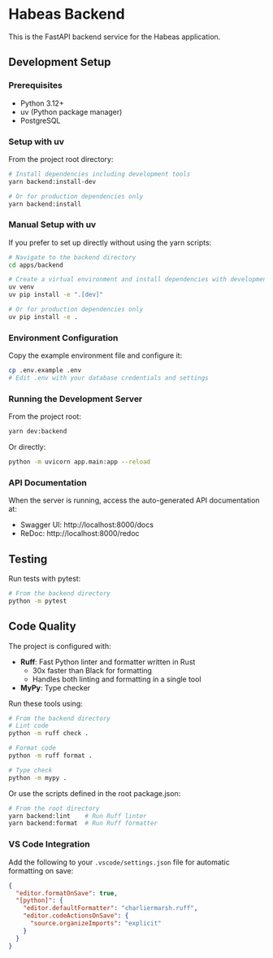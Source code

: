 # Habeas Backend

This is the FastAPI backend service for the Habeas application.

## Development Setup

### Prerequisites

- Python 3.12+
- uv (Python package manager)
- PostgreSQL

### Setup with uv

From the project root directory:

```bash
# Install dependencies including development tools
yarn backend:install-dev

# Or for production dependencies only
yarn backend:install
```

### Manual Setup with uv

If you prefer to set up directly without using the yarn scripts:

```bash
# Navigate to the backend directory
cd apps/backend

# Create a virtual environment and install dependencies with development tools
uv venv
uv pip install -e ".[dev]"

# Or for production dependencies only
uv pip install -e .
```

### Environment Configuration

Copy the example environment file and configure it:

```bash
cp .env.example .env
# Edit .env with your database credentials and settings
```

### Running the Development Server

From the project root:

```bash
yarn dev:backend
```

Or directly:

```bash
python -m uvicorn app.main:app --reload
```

### API Documentation

When the server is running, access the auto-generated API documentation at:

- Swagger UI: http://localhost:8000/docs
- ReDoc: http://localhost:8000/redoc

## Testing

Run tests with pytest:

```bash
# From the backend directory
python -m pytest
```

## Code Quality

The project is configured with:

- **Ruff**: Fast Python linter and formatter written in Rust
  - 30x faster than Black for formatting
  - Handles both linting and formatting in a single tool
- **MyPy**: Type checker

Run these tools using:

```bash
# From the backend directory
# Lint code
python -m ruff check .

# Format code
python -m ruff format .

# Type check
python -m mypy .
```

Or use the scripts defined in the root package.json:

```bash
# From the root directory
yarn backend:lint    # Run Ruff linter
yarn backend:format  # Run Ruff formatter
```

### VS Code Integration

Add the following to your `.vscode/settings.json` file for automatic formatting on save:

```json
{
  "editor.formatOnSave": true,
  "[python]": {
    "editor.defaultFormatter": "charliermarsh.ruff",
    "editor.codeActionsOnSave": {
      "source.organizeImports": "explicit"
    }
  }
}
``` 